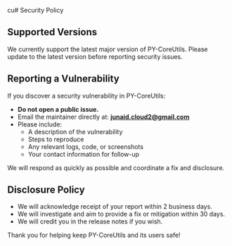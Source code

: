 cu# Security Policy

## Supported Versions

We currently support the latest major version of PY-CoreUtils. Please update to the latest version before reporting security issues.

## Reporting a Vulnerability

If you discover a security vulnerability in PY-CoreUtils:

- **Do not open a public issue.**
- Email the maintainer directly at: **junaid.cloud2@gmail.com**
- Please include:
  - A description of the vulnerability
  - Steps to reproduce
  - Any relevant logs, code, or screenshots
  - Your contact information for follow-up

We will respond as quickly as possible and coordinate a fix and disclosure.

## Disclosure Policy

- We will acknowledge receipt of your report within 2 business days.
- We will investigate and aim to provide a fix or mitigation within 30 days.
- We will credit you in the release notes if you wish.

Thank you for helping keep PY-CoreUtils and its users safe!
